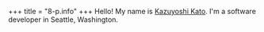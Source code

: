 +++
title = "8-p.info"
+++
Hello! My name is [Kazuyoshi Kato](/me/). I'm a software developer in Seattle, Washington.

